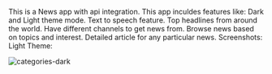 This is a News app with api integration.
This app inculdes features like:
Dark and Light theme mode.
Text to speech feature.
Top headlines from around the world.
Have different channels to get news from.
Browse news based on topics and interest.
Detailed article for any particular news.
Screenshots:
Light Theme:

![categories-dark](https://github.com/user-attachments/assets/48178679-ccb2-4ea8-b491-a8ee9362271a)

